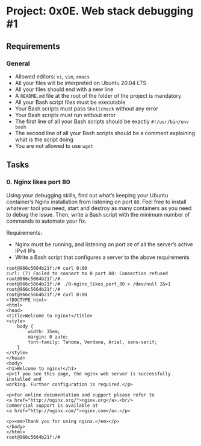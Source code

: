 <h1>Project: 0x0E. Web stack debugging #1</h1>

<h2>Requirements</h2>

<h3>General</h3>

<ul>
<li>Allowed editors: <code>vi</code>, <code>vim</code>, <code>emacs</code></li>
<li>All your files will be interpreted on Ubuntu 20.04 LTS</li>
<li>All your files should end with a new line</li>
<li>A <code>README.md</code> file at the root of the folder of the project is mandatory</li>
<li>All your Bash script files must be executable</li>
<li>Your Bash scripts must pass <code>Shellcheck</code> without any error</li>
<li>Your Bash scripts must run without error</li>
<li>The first line of all your Bash scripts should be exactly <code>#!/usr/bin/env bash</code></li>
<li>The second line of all your Bash scripts should be a comment explaining what is the script doing</li>
<li>You are not allowed to use <code>wget</code></li>
</ul>

<h2>Tasks</h2>

<h3> 0. Nginx likes port 80
    </h3>

<p>Using your debugging skills, find out what&rsquo;s keeping your Ubuntu container&rsquo;s Nginx installation from listening on port <code>80</code>. Feel free to install whatever tool you need, start and destroy as many containers as you need to debug the issue. Then, write a Bash script with the minimum number of commands to automate your fix.</p>

<p>Requirements:</p>

<ul>
<li>Nginx must be running, and listening on port <code>80</code> of all the server&rsquo;s active IPv4 IPs </li>
<li>Write a Bash script that configures a server to the above requirements</li>
</ul>

<pre><code>root@966c5664b21f:/# curl 0:80
curl: (7) Failed to connect to 0 port 80: Connection refused
root@966c5664b21f:/#
root@966c5664b21f:/# ./0-nginx_likes_port_80 &gt; /dev/null 2&amp;&gt;1
root@966c5664b21f:/#
root@966c5664b21f:/# curl 0:80
&lt;!DOCTYPE html&gt;
&lt;html&gt;
&lt;head&gt;
&lt;title&gt;Welcome to nginx!&lt;/title&gt;
&lt;style&gt;
    body {
        width: 35em;
        margin: 0 auto;
        font-family: Tahoma, Verdana, Arial, sans-serif;
    }
&lt;/style&gt;
&lt;/head&gt;
&lt;body&gt;
&lt;h1&gt;Welcome to nginx!&lt;/h1&gt;
&lt;p&gt;If you see this page, the nginx web server is successfully installed and
working. Further configuration is required.&lt;/p&gt;

&lt;p&gt;For online documentation and support please refer to
&lt;a href=&quot;http://nginx.org/&quot;&gt;nginx.org&lt;/a&gt;.&lt;br/&gt;
Commercial support is available at
&lt;a href=&quot;http://nginx.com/&quot;&gt;nginx.com&lt;/a&gt;.&lt;/p&gt;

&lt;p&gt;&lt;em&gt;Thank you for using nginx.&lt;/em&gt;&lt;/p&gt;
&lt;/body&gt;
&lt;/html&gt;
root@966c5664b21f:/#
</code></pre>

  </div>
